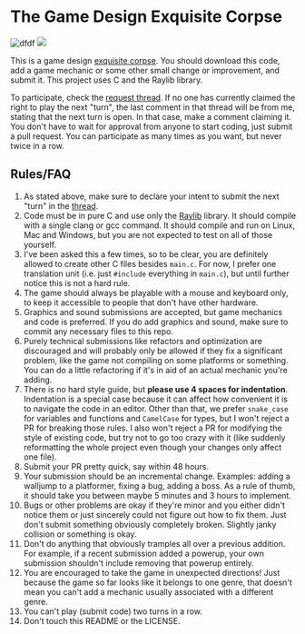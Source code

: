 # The Game Design Exquisite Corpse

![dfdf](output.gif) ![](output.gif)

This is a game design [exquisite corpse](https://en.wikipedia.org/wiki/Exquisite_corpse). You should download this code, add a game mechanic or some other small change or improvement, and submit it. This project uses C and the Raylib library.

To participate, check the [request thread](https://github.com/geajack/gdxc/issues/1). If no one has currently claimed the right to play the next "turn", the last comment in that thread will be from me, stating that the next turn is open. In that case, make a comment claiming it. You don't have to wait for approval from anyone to start coding, just submit a pull request. You can participate as many times as you want, but never twice in a row.

## Rules/FAQ

1. As stated above, make sure to declare your intent to submit the next "turn" in the [thread](https://github.com/geajack/gdxc/issues/1).
2. Code must be in pure C and use only the [Raylib](https://www.raylib.com/) library. It should compile with a single clang or gcc command. It should compile and run on Linux, Mac and Windows, but you are not expected to test on all of those yourself.
3. I've been asked this a few times, so to be clear, you are definitely allowed to create other C files besides `main.c`. For now, I prefer one translation unit (i.e. just `#include` everything in `main.c`), but until further notice this is not a hard rule.
4. The game should always be playable with a mouse and keyboard only, to keep it accessible to people that don't have other hardware.
5. Graphics and sound submissions are accepted, but game mechanics and code is preferred. If you do add graphics and sound, make sure to commit any necessary files to this repo.
6. Purely technical submissions like refactors and optimization are discouraged and will probably only be allowed if they fix a significant problem, like the game not compiling on some platforms or something. You can do a little refactoring if it's in aid of an actual mechanic you're adding.
7. There is no hard style guide, but **please use 4 spaces for indentation**. Indentation is a special case because it can affect how convenient it is to navigate the code in an editor. Other than that, we prefer `snake_case` for variables and functions and `CamelCase` for types, but I won't reject a PR for breaking those rules. I also won't reject a PR for modifying the style of existing code, but try not to go too crazy with it (like suddenly reformatting the whole project even though your changes only affect one file).
8. Submit your PR pretty quick, say within 48 hours.
9. Your submission should be an incremental change. Examples: adding a walljump to a platformer, fixing a bug, adding a boss. As a rule of thumb, it should take you between maybe 5 minutes and 3 hours to implement.
10. Bugs or other problems are okay if they're minor and you either didn't notice them or just sincerely could not figure out how to fix them. Just don't submit something obviously completely broken. Slightly janky collision or something is okay.
11. Don't do anything that obviously tramples all over a previous addition. For example, if a recent submission added a powerup, your own submission shouldn't include removing that powerup entirely.
12. You are encouraged to take the game in unexpected directions! Just because the game so far looks like it belongs to one genre, that doesn't mean you can't add a mechanic usually associated with a different genre.
13. You can't play (submit code) two turns in a row.
14. Don't touch this README or the LICENSE.